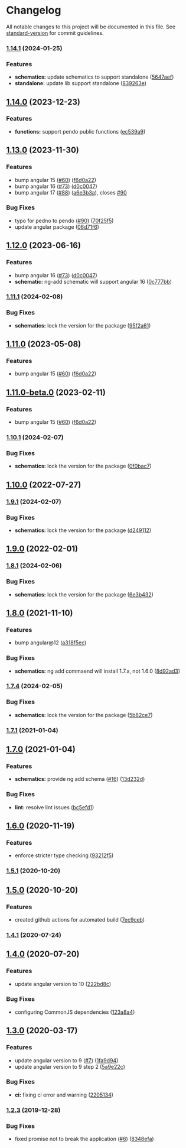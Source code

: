 # Changelog

All notable changes to this project will be documented in this file. See [standard-version](https://github.com/conventional-changelog/standard-version) for commit guidelines.

### [1.14.1](https://github.com/yociduo/ngx-pendo/compare/v1.14.0...v1.14.1) (2024-01-25)

### Features

- **schematics:** update schematics to support standalone ([5647aef](https://github.com/yociduo/ngx-pendo/commit/5647aefea6c16e613c96797c051c799631fe5a29))
- **standalone:** update lib support standalone ([839263e](https://github.com/yociduo/ngx-pendo/commit/839263e1fcd8e9308e095ac825d2fb4439cd2342))

## [1.14.0](https://github.com/yociduo/ngx-pendo/compare/v1.13.0...v1.14.0) (2023-12-23)

### Features

- **functions:** support pendo public functions ([ec539a9](https://github.com/yociduo/ngx-pendo/commit/ec539a9a7675882480c9b556af744137c977cd08))

## [1.13.0](https://github.com/yociduo/ngx-pendo/compare/v1.10.0...v1.13.0) (2023-11-30)

### Features

- bump angular 15 ([#60](https://github.com/yociduo/ngx-pendo/issues/60)) ([f6d0a22](https://github.com/yociduo/ngx-pendo/commit/f6d0a222f2392639c9d2a1a0a60b8dad42cb8039))
- bump angular 16 ([#73](https://github.com/yociduo/ngx-pendo/issues/73)) ([d0c0047](https://github.com/yociduo/ngx-pendo/commit/d0c0047d07b459b3e68b422499acc6f669a939e4))
- bump angular 17 ([#88](https://github.com/yociduo/ngx-pendo/issues/88)) ([a6e3b3a](https://github.com/yociduo/ngx-pendo/commit/a6e3b3ac5383a96aecaa5889315696e3da2feedd)), closes [#90](https://github.com/yociduo/ngx-pendo/issues/90)

### Bug Fixes

- typo for pedno to pendo ([#90](https://github.com/yociduo/ngx-pendo/issues/90)) ([70f25f5](https://github.com/yociduo/ngx-pendo/commit/70f25f59875d466b4a099878d7174e7d85960f70))
- update angular package ([06d71f6](https://github.com/yociduo/ngx-pendo/commit/06d71f6271829c2589654f447748983acd6c7ee4))

## [1.12.0](https://github.com/yociduo/ngx-pendo/compare/v1.11.0...v1.12.0) (2023-06-16)

### Features

- bump angular 16 ([#73](https://github.com/yociduo/ngx-pendo/issues/73)) ([d0c0047](https://github.com/yociduo/ngx-pendo/commit/d0c0047d07b459b3e68b422499acc6f669a939e4))
- **schematic:** ng-add schematic will support angular 16 ([0c777bb](https://github.com/yociduo/ngx-pendo/commit/0c777bb4d87ebdbb3c5d6e0bb961ce4d8f9a5ad3))

### [1.11.1](https://github.com/yociduo/ngx-pendo/compare/v1.11.0...v1.11.1) (2024-02-08)

### Bug Fixes

- **schematics:** lock the version for the package ([95f2a61](https://github.com/yociduo/ngx-pendo/commit/95f2a615619626ae0a0e9b2bf523b53fb7842ade))

## [1.11.0](https://github.com/yociduo/ngx-pendo/compare/v1.10.0...v1.11.0) (2023-05-08)

### Features

- bump angular 15 ([#60](https://github.com/yociduo/ngx-pendo/issues/60)) ([f6d0a22](https://github.com/yociduo/ngx-pendo/commit/f6d0a222f2392639c9d2a1a0a60b8dad42cb8039))

## [1.11.0-beta.0](https://github.com/yociduo/ngx-pendo/compare/v1.10.0...v1.11.0-beta.0) (2023-02-11)

### Features

- bump angular 15 ([#60](https://github.com/yociduo/ngx-pendo/issues/60)) ([f6d0a22](https://github.com/yociduo/ngx-pendo/commit/f6d0a222f2392639c9d2a1a0a60b8dad42cb8039))

### [1.10.1](https://github.com/yociduo/ngx-pendo/compare/v1.10.0...v1.10.1) (2024-02-07)

### Bug Fixes

- **schematics:** lock the version for the package ([0f0bac7](https://github.com/yociduo/ngx-pendo/commit/0f0bac748383b4c715e7e335fe9d1ec13d4aa226))

## [1.10.0](https://github.com/yociduo/ngx-pendo/compare/v1.9.0...v1.10.0) (2022-07-27)

### [1.9.1](https://github.com/yociduo/ngx-pendo/compare/v1.9.0...v1.9.1) (2024-02-07)

### Bug Fixes

- **schematics:** lock the version for the package ([d249112](https://github.com/yociduo/ngx-pendo/commit/d24911270f2acabeca7910fd6c805542d2adbb7e))

## [1.9.0](https://github.com/yociduo/ngx-pendo/compare/v1.8.0...v1.9.0) (2022-02-01)

### [1.8.1](https://github.com/yociduo/ngx-pendo/compare/v1.8.0...v1.8.1) (2024-02-06)

### Bug Fixes

- **schematics:** lock the version for the package ([6e3b432](https://github.com/yociduo/ngx-pendo/commit/6e3b432e83683228964ce46349174289542758f9))

## [1.8.0](https://github.com/yociduo/ngx-pendo/compare/v1.7.1...v1.8.0) (2021-11-10)

### Features

- bump angular@12 ([a318f5ec](https://github.com/yociduo/ngx-pendo/commit/a318f5ec4e437fb6096b5ec34a2b7067cef0e77a))

### Bug Fixes

- **schematics:** ng add commaend will install 1.7.x, not 1.6.0 ([8d92ad3](https://github.com/yociduo/ngx-pendo/commit/8d92ad35837e208298abde8b7be5ee441aad1051))

### [1.7.4](https://github.com/yociduo/ngx-pendo/compare/v1.7.1...v1.7.4) (2024-02-05)

### Bug Fixes

- **schematics:** lock the version for the package ([5b82ce7](https://github.com/yociduo/ngx-pendo/commit/5b82ce728e38c637d72d2d303d1796cae98d4def))

### [1.7.1](https://github.com/yociduo/ngx-pendo/compare/v1.7.0...v1.7.1) (2021-01-04)

## [1.7.0](https://github.com/yociduo/ngx-pendo/compare/v1.6.0...v1.7.0) (2021-01-04)

### Features

- **schematics:** provide ng add schema ([#16](https://github.com/yociduo/ngx-pendo/issues/16)) ([13d232d](https://github.com/yociduo/ngx-pendo/commit/13d232d840e0cd44163690c6d1b3263e2319b9c1))

### Bug Fixes

- **lint:** resolve lint issues ([bc5efd1](https://github.com/yociduo/ngx-pendo/commit/bc5efd1cd86f0bdf4f4956eb70dd6281d51453a1))

## [1.6.0](https://github.com/yociduo/ngx-pendo/compare/v1.5.1...v1.6.0) (2020-11-19)

### Features

- enforce stricter type checking ([93212f5](https://github.com/yociduo/ngx-pendo/commit/93212f57c356cb139204597ba127dce259a2baab))

### [1.5.1](https://github.com/yociduo/ngx-pendo/compare/v1.5.0...v1.5.1) (2020-10-20)

## [1.5.0](https://github.com/yociduo/ngx-pendo/compare/v1.4.1...v1.5.0) (2020-10-20)

### Features

- created github actions for automated build ([7ec9ceb](https://github.com/yociduo/ngx-pendo/commit/7ec9ceb19017593afbad4b0d0d4a3bd8c800cc9a))

### [1.4.1](https://github.com/yociduo/ngx-pendo/compare/v1.4.0...v1.4.1) (2020-07-24)

## [1.4.0](https://github.com/yociduo/ngx-pendo/compare/v1.3.0...v1.4.0) (2020-07-20)

### Features

- update angular version to 10 ([222bd8c](https://github.com/yociduo/ngx-pendo/commit/222bd8c4c31ebfb3171060ff704a3470aad16b15))

### Bug Fixes

- configuring CommonJS dependencies ([123a8a4](https://github.com/yociduo/ngx-pendo/commit/123a8a4ec2a7f51fbae13abbe5578123703a8227))

## [1.3.0](https://github.com/yociduo/ngx-pendo/compare/v1.2.3...v1.3.0) (2020-03-17)

### Features

- update angular version to 9 ([#7](https://github.com/yociduo/ngx-pendo/issues/7)) ([1fa9d94](https://github.com/yociduo/ngx-pendo/commit/1fa9d943a97ae7952d1a580689082929d66871be))
- update angular version to 9 step 2 ([5a9e22c](https://github.com/yociduo/ngx-pendo/commit/5a9e22c87ec9aac0d5b65e2067250eaa323a04ca))

### Bug Fixes

- **ci:** fixing ci error and warning ([2205134](https://github.com/yociduo/ngx-pendo/commit/220513451d0588505af3d10a2588ba5cea26f236))

### [1.2.3](https://github.com/yociduo/ngx-pendo/compare/v1.2.2...v1.2.3) (2019-12-28)

### Bug Fixes

- fixed promise not to break the application ([#6](https://github.com/yociduo/ngx-pendo/issues/6)) ([8348efa](https://github.com/yociduo/ngx-pendo/commit/8348efabf8687e1b18481561a880c635dac4acb4))
